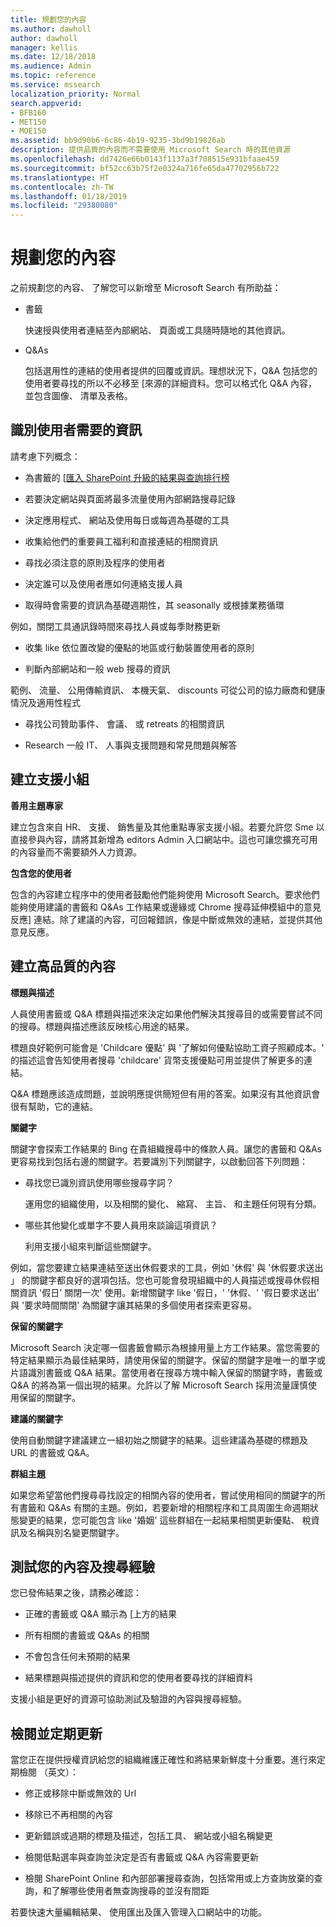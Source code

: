 ```yaml
---
title: 規劃您的內容
ms.author: dawholl
author: dawholl
manager: kellis
ms.date: 12/18/2018
ms.audience: Admin
ms.topic: reference
ms.service: mssearch
localization_priority: Normal
search.appverid:
- BFB160
- MET150
- MOE150
ms.assetid: bb9d90b6-6c86-4b19-9235-3bd9b19826ab
description: 提供品質的內容而不需要使用 Microsoft Search 時的其他資源
ms.openlocfilehash: dd7426e66b0143f1137a3f708515e931bfaae459
ms.sourcegitcommit: bf52cc63b75f2e0324a716fe65da47702956b722
ms.translationtype: HT
ms.contentlocale: zh-TW
ms.lasthandoff: 01/18/2019
ms.locfileid: "29380080"
---
```

# <a name="plan-your-content"></a>規劃您的內容

之前規劃您的內容、 了解您可以新增至 Microsoft Search 有所助益：
  
- 書籤
    
    快速授與使用者連結至內部網站、 頁面或工具隨時隨地的其他資訊。
    
- Q&As
    
    包括選用性的連結的使用者提供的回覆或資訊。理想狀況下，Q&A 包括您的使用者要尋找的所以不必移至 [來源的詳細資料。您可以格式化 Q&A 內容，並包含圖像、 清單及表格。
    
## <a name="identify-information-your-users-need"></a>識別使用者需要的資訊

請考慮下列概念：
  
- 為書籤的 [[匯入 SharePoint 升級的結果與查詢排行榜](import-sharepoint-promoted-results-and-top-queries.md) 
    
- 若要決定網站與頁面將最多流量使用內部網路搜尋記錄
    
- 決定應用程式、 網站及使用每日或每週為基礎的工具
    
- 收集給他們的重要員工福利和直接連結的相關資訊
    
- 尋找必須注意的原則及程序的使用者
    
- 決定誰可以及使用者應如何連絡支援人員
    
- 取得時會需要的資訊為基礎週期性，其 seasonally 或根據業務循環
  
例如，關閉工具通訊錄時間來尋找人員或每季財務更新
    
- 收集 like 依位置改變的優點的地區或行動裝置使用者的原則
    
- 判斷內部網站和一般 web 搜尋的資訊
  
範例、 流量、 公用傳輸資訊、 本機天氣、 discounts 可從公司的協力廠商和健康情況及適用性程式
    
- 尋找公司贊助事件、 會議、 或 retreats 的相關資訊
    
- Research 一般 IT、 人事與支援問題和常見問題與解答
    
## <a name="build-a-support-team"></a>建立支援小組

 **善用主題專家**
  
建立包含來自 HR、 支援、 銷售量及其他重點專家支援小組。若要允許您 Sme 以直接參與內容，請將其新增為 editors Admin 入口網站中。這也可讓您擴充可用的內容量而不需要額外人力資源。
  
 **包含您的使用者**
  
包含的內容建立程序中的使用者鼓勵他們能夠使用 Microsoft Search。要求他們能夠使用建議的書籤和 Q&As 工作結果或邊緣或 Chrome 搜尋延伸模組中的意見反應] 連結。除了建議的內容，可回報錯誤，像是中斷或無效的連結，並提供其他意見反應。
  
## <a name="create-high-quality-content"></a>建立高品質的內容

 **標題與描述**
  
人員使用書籤或 Q&A 標題與描述來決定如果他們解決其搜尋目的或需要嘗試不同的搜尋。標題與描述應該反映核心用途的結果。
  
標題良好範例可能會是 'Childcare 優點' 與 '了解如何優點協助工資子照顧成本。' 的描述這會告知使用者搜尋 'childcare' 貨幣支援優點可用並提供了解更多的連結。
  
Q&A 標題應該造成問題，並說明應提供簡短但有用的答案。如果沒有其他資訊會很有幫助，它的連結。
  
 **關鍵字**
  
關鍵字會探索工作結果的 Bing 在貴組織搜尋中的條款人員。讓您的書籤和 Q&As 更容易找到包括右邊的關鍵字。若要識別下列關鍵字，以啟動回答下列問題：
  
- 尋找您已識別資訊使用哪些搜尋字詞？
    
    運用您的組織使用，以及相關的變化、 縮寫、 主旨、 和主題任何現有分類。
    
- 哪些其他變化或單字不要人員用來談論這項資訊？
    
    利用支援小組來判斷這些關鍵字。
    
例如，當您要建立結果連結至送出休假要求的工具，例如 '休假' 與 '休假要求送出 」 的關鍵字都良好的選項包括。您也可能會發現組織中的人員描述或搜尋休假相關資訊 '假日' 關閉一次' 使用。新增關鍵字 like '假日，' '休假、' '假日要求送出' 與 '要求時間關閉' 為關鍵字讓其結果的多個使用者探索更容易。
  
 **保留的關鍵字**
  
Microsoft Search 決定哪一個書籤會顯示為根據用量上方工作結果。當您需要的特定結果顯示為最佳結果時，請使用保留的關鍵字。保留的關鍵字是唯一的單字或片語識別書籤或 Q&A 結果。當使用者在搜尋方塊中輸入保留的關鍵字時，書籤或 Q&A 的將為第一個出現的結果。允許以了解 Microsoft Search 採用流量謹慎使用保留的關鍵字。
  
 **建議的關鍵字**
  
使用自動關鍵字建議建立一組初始之關鍵字的結果。這些建議為基礎的標題及 URL 的書籤或 Q&A。
  
 **群組主題**
  
如果您希望當他們搜尋尋找設定的相關內容的使用者，嘗試使用相同的關鍵字的所有書籤和 Q&As 有關的主題。例如，若要新增的相關程序和工具周圍生命週期狀態變更的結果，您可能包含 like '婚姻' 這些群組在一起結果相關更新優點、 稅資訊及名稱與別名變更關鍵字。
  
## <a name="test-your-content-and-search-experience"></a>測試您的內容及搜尋經驗

您已發佈結果之後，請務必確認：
  
- 正確的書籤或 Q&A 顯示為 [上方的結果
    
- 所有相關的書籤或 Q&As 的相關
    
- 不會包含任何未預期的結果
    
- 結果標題與描述提供的資訊和您的使用者要尋找的詳細資料
    
支援小組是更好的資源可協助測試及驗證的內容與搜尋經驗。
  
## <a name="review-and-update-periodically"></a>檢閱並定期更新

當您正在提供授權資訊給您的組織維護正確性和將結果新鮮度十分重要。進行來定期檢閱 （英文）：
  
- 修正或移除中斷或無效的 Url
    
- 移除已不再相關的內容
    
- 更新錯誤或過期的標題及描述，包括工具、 網站或小組名稱變更
    
- 檢閱低點選率與查詢並決定是否有書籤或 Q&A 內容需要更新
    
- 檢閱 SharePoint Online 和內部部署搜尋查詢，包括常用或上方查詢放棄的查詢，和了解哪些使用者無查詢搜尋的並沒有間距
    
若要快速大量編輯結果、 使用匯出及匯入管理入口網站中的功能。

  

